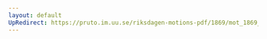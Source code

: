 ```yaml
---
layout: default
UpRedirect: https://pruto.im.uu.se/riksdagen-motions-pdf/1869/mot_1869__ak__265/mot_1869__ak__265-001.pdf
---
```


